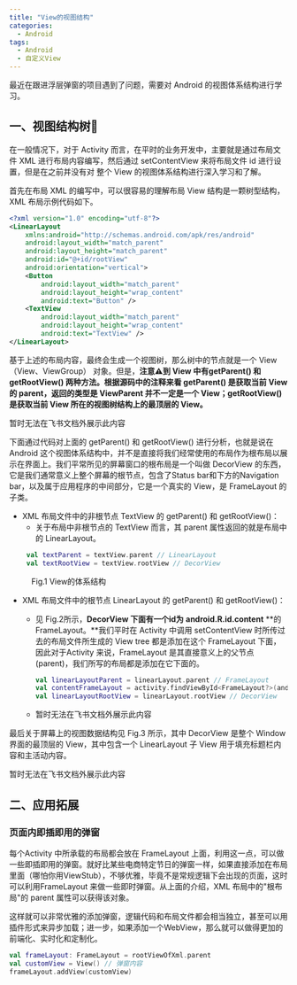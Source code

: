 ```yaml
---
title: "View的视图结构"
categories:
  - Android
tags: 
  - Android
  - 自定义View
---
```




最近在跟进浮层弹窗的项目遇到了问题，需要对 Android 的视图体系结构进行学习。

## 一、视图结构树🌲

在一般情况下，对于 Activity 而言，在平时的业务开发中，主要就是通过布局文件 XML 进行布局内容编写，然后通过 setContentView 来将布局文件 id 进行设置，但是在之前并没有对 整个 View 的视图体系结构进行深入学习和了解。

首先在布局 XML 的编写中，可以很容易的理解布局 View 结构是一颗树型结构，XML 布局示例代码如下。

```xml
<?xml version="1.0" encoding="utf-8"?>
<LinearLayout
    xmlns:android="http://schemas.android.com/apk/res/android"
    android:layout_width="match_parent"
    android:layout_height="match_parent"
    android:id="@+id/rootView"
    android:orientation="vertical">
    <Button
        android:layout_width="match_parent"
        android:layout_height="wrap_content"
        android:text="Button" />
    <TextView
        android:layout_width="match_parent"
        android:layout_height="wrap_content"
        android:text="TextView" />
</LinearLayout>
```

基于上述的布局内容，最终会生成一个视图树，那么树中的节点就是一个 View（View、ViewGroup） 对象。但是，**注意⚠️到 View 中有getParent() 和 getRootView() 两种方法。根据源码中的注释来看 getParent() 是获取当前 View 的 parent，返回的类型是 ViewParent 并不一定是一个 View；getRootView() 是获取当前 View 所在的视图树结构上的最顶层的 View。**

暂时无法在飞书文档外展示此内容

下面通过代码对上面的 getParent() 和 getRootView() 进行分析，也就是说在 Android 这个视图体系结构中，并不是直接将我们经常使用的布局作为根布局以展示在界面上。我们平常所见的屏幕窗口的根布局是一个叫做 DecorView 的东西，它是我们通常意义上整个屏幕的根节点，包含了Status bar和下方的Navigation bar，以及属于应用程序的中间部分，它是一个真实的 View，是 FrameLayout 的子类。



- XML 布局文件中的非根节点 TextView 的 getParent() 和 getRootView()：
  -   关于布局中非根节点的 TextView 而言，其 parent 属性返回的就是布局中的 LinearLayout。
  ```kotlin
   val textParent = textView.parent // LinearLayout
   val textRootView = textView.rootView // DecorView
  ```

<figure class="align-center" style="width:300px">
  <a href="#"><img src="{{ '../images/view绘制过程.png' | absolute_url }}" alt=""></a>
  <figcaption>Fig.1 View的体系结构</figcaption>
</figure>
  
- XML 布局文件中的根节点 LinearLayout 的 getParent() 和 getRootView()：
  - 见 Fig.2所示，**DecorView 下面有一个****id****为** **android.R.id.content** **的FrameLayout。**我们平时在 Activity 中调用 setContentView 时所传过去的布局文件所生成的 View tree 都是添加在这个 FrameLayout 下面，因此对于Activity 来说，FrameLayout 是其直接意义上的父节点 (parent)，我们所写的布局都是添加在它下面的。

    ```kotlin
    val linearLayoutParent = linearLayout.parent // FrameLayout
    val contentFrameLayout = activity.findViewById<FrameLayout?>(android.R.id.content) // 获取主内容 FrameLayout
    val linearLayoutRootView = linearLayout.rootView // DecorView
    ```

  - 暂时无法在飞书文档外展示此内容

最后关于屏幕上的视图数据结构见 Fig.3 所示，其中 DecorView 是整个 Window 界面的最顶层的 View，其中包含一个 LinearLayout 子 View 用于填充标题栏内容和主活动内容。

暂时无法在飞书文档外展示此内容

## 二、应用拓展
### 页面内即插即用的弹窗

每个Activity 中所承载的布局都会放在 FrameLayout 上面，利用这一点，可以做一些即插即用的弹窗。就好比某些电商特定节日的弹窗一样，如果直接添加在布局里面（哪怕你用ViewStub），不够优雅，毕竟不是常规逻辑下会出现的页面，这时可以利用FrameLayout 来做一些即时弹窗。从上面的介绍，XML 布局中的"根布局"的 parent 属性可以获得该对象。

这样就可以非常优雅的添加弹窗，逻辑代码和布局文件都会相当独立，甚至可以用插件形式来异步加载；进一步，如果添加一个WebView，那么就可以做得更加的前端化、实时化和定制化。

```kotlin
val frameLayout: FrameLayout = rootViewOfXml.parent
val customView = View() // 弹窗内容
frameLayout.addView(customView)
```